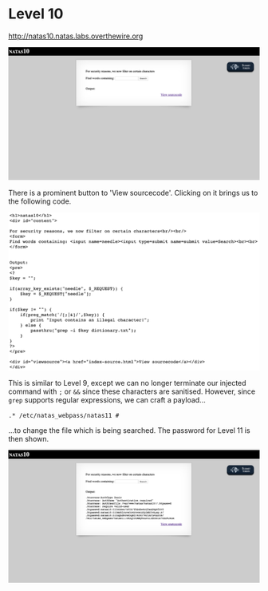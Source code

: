 # Level 10

http://natas10.natas.labs.overthewire.org

![](assets/natas10.png)

There is a prominent button to 'View sourcecode'. Clicking on it brings us to the following code.

![](assets/natas10-solution-1.png)

This is similar to Level 9, except we can no longer terminate our injected command with `;` or `&&` since these characters are sanitised. However, since `grep` supports regular expressions, we can craft a payload...

```
.* /etc/natas_webpass/natas11 #
```

...to change the file which is being searched. The password for Level 11 is then shown.

![](assets/natas10-solution-2.png)
